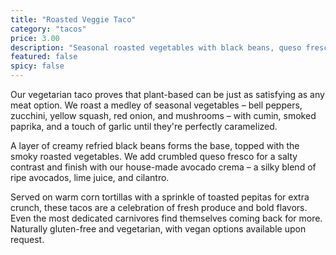 ```yaml
---
title: "Roasted Veggie Taco"
category: "tacos"
price: 3.00
description: "Seasonal roasted vegetables with black beans, queso fresco, and avocado crema"
featured: false
spicy: false
---
```


Our vegetarian taco proves that plant-based can be just as satisfying as any meat option. We roast a medley of seasonal vegetables – bell peppers, zucchini, yellow squash, red onion, and mushrooms – with cumin, smoked paprika, and a touch of garlic until they're perfectly caramelized.

A layer of creamy refried black beans forms the base, topped with the smoky roasted vegetables. We add crumbled queso fresco for a salty contrast and finish with our house-made avocado crema – a silky blend of ripe avocados, lime juice, and cilantro.

Served on warm corn tortillas with a sprinkle of toasted pepitas for extra crunch, these tacos are a celebration of fresh produce and bold flavors. Even the most dedicated carnivores find themselves coming back for more. Naturally gluten-free and vegetarian, with vegan options available upon request.